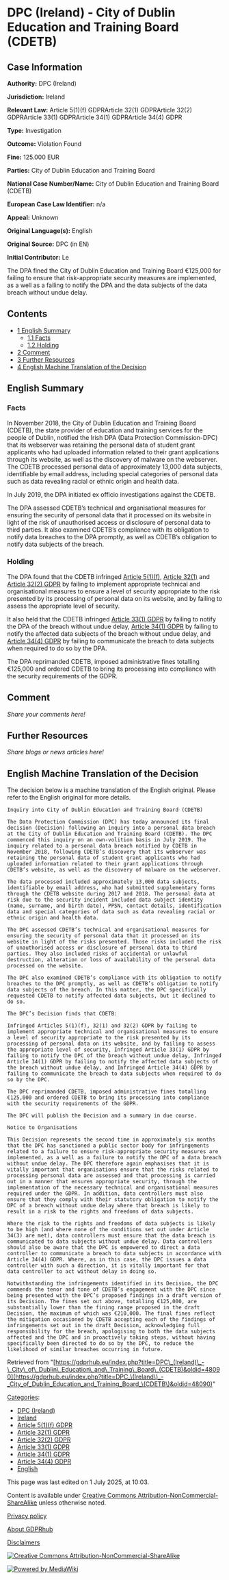 # DPC (Ireland) - City of Dublin Education and Training Board (CDETB)

## Case Information

**Authority:** DPC (Ireland)

**Jurisdiction:** Ireland

**Relevant Law:** Article 5(1)(f) GDPRArticle 32(1) GDPRArticle 32(2) GDPRArticle 33(1) GDPRArticle 34(1) GDPRArticle 34(4) GDPR

**Type:** Investigation

**Outcome:** Violation Found

**Fine:** 125.000 EUR

**Parties:** City of Dublin Education and Training Board

**National Case Number/Name:** City of Dublin Education and Training Board (CDETB)

**European Case Law Identifier:** n/a

**Appeal:** Unknown

**Original Language(s):** English

**Original Source:** DPC (in EN)

**Initial Contributor:** Le

The DPA fined the City of Dublin Education and Training Board €125,000 for failing to ensure that risk-appropriate security measures are implemented, as a well as a failing to notify the DPA and the data subjects of the data breach without undue delay.

## Contents

*   [1 English Summary](#English_Summary)
    *   [1.1 Facts](#Facts)
    *   [1.2 Holding](#Holding)
*   [2 Comment](#Comment)
*   [3 Further Resources](#Further_Resources)
*   [4 English Machine Translation of the Decision](#English_Machine_Translation_of_the_Decision)

## English Summary

### Facts

In November 2018, the City of Dublin Education and Training Board (CDETB), the state provider of education and training services for the people of Dublin, notified the Irish DPA (Data Protection Commission-DPC) that its webserver was retaining the personal data of student grant applicants who had uploaded information related to their grant applications through its website, as well as the discovery of malware on the webserver. The CDETB processed personal data of approximately 13,000 data subjects, identifiable by email address, including special categories of personal data such as data revealing racial or ethnic origin and health data.

  
In July 2019, the DPA initiated ex officio investigations against the CDETB.

  
The DPA assessed CDETB’s technical and organisational measures for ensuring the security of personal data that it processed on its website in light of the risk of unauthorised access or disclosure of personal data to third parties. It also examined CDETB’s compliance with its obligation to notify data breaches to the DPA promptly, as well as CDETB’s obligation to notify data subjects of the breach.

### Holding

The DPA found that the CDETB infringed [Article 5(1)(f)](/index.php?title=Article_5_GDPR#1f "Article 5 GDPR"), [Article 32(1)](/index.php?title=Article_32_GDPR#1 "Article 32 GDPR") and [Article 32(2) GDPR](/index.php?title=Article_32_GDPR#2 "Article 32 GDPR") by failing to implement appropriate technical and organisational measures to ensure a level of security appropriate to the risk presented by its processing of personal data on its website, and by failing to assess the appropriate level of security.

  
It also held that the CDETB infringed [Article 33(1) GDPR](/index.php?title=Article_33_GDPR#1 "Article 33 GDPR") by failing to notify the DPA of the breach without undue delay, [Article 34(1) GDPR](/index.php?title=Article_34_GDPR#1 "Article 34 GDPR") by failing to notify the affected data subjects of the breach without undue delay, and [Article 34(4) GDPR](/index.php?title=Article_34_GDPR#4 "Article 34 GDPR") by failing to communicate the breach to data subjects when required to do so by the DPA.

  
The DPA reprimanded CDETB, imposed administrative fines totalling €125,000 and ordered CDETB to bring its processing into compliance with the security requirements of the GDPR.

## Comment

_Share your comments here!_

## Further Resources

_Share blogs or news articles here!_

## English Machine Translation of the Decision

The decision below is a machine translation of the English original. Please refer to the English original for more details.

```
Inquiry into City of Dublin Education and Training Board (CDETB)

The Data Protection Commission (DPC) has today announced its final decision (Decision) following an inquiry into a personal data breach at the City of Dublin Education and Training Board (CDETB). The DPC commenced this inquiry on an own-volition basis in July 2019. The inquiry related to a personal data breach notified by CDETB in November 2018, following CDETB’s discovery that its webserver was retaining the personal data of student grant applicants who had uploaded information related to their grant applications through CDETB’s website, as well as the discovery of malware on the webserver.

The data processed included approximately 13,000 data subjects, identifiable by email address, who had submitted supplementary forms through the CDETB website during 2017 and 2018. The personal data at risk due to the security incident included data subject identity (name, surname, and birth date), PPSN, contact details, identification data and special categories of data such as data revealing racial or ethnic origin and health data.

The DPC assessed CDETB’s technical and organisational measures for ensuring the security of personal data that it processed on its website in light of the risks presented. Those risks included the risk of unauthorised access or disclosure of personal data to third parties. They also included risks of accidental or unlawful destruction, alteration or loss of availability of the personal data processed on the website.

The DPC also examined CDETB’s compliance with its obligation to notify breaches to the DPC promptly, as well as CDETB’s obligation to notify data subjects of the breach. In this matter, the DPC specifically requested CDETB to notify affected data subjects, but it declined to do so.

The DPC’s Decision finds that CDETB:

Infringed Articles 5(1)(f), 32(1) and 32(2) GDPR by failing to implement appropriate technical and organisational measures to ensure a level of security appropriate to the risk presented by its processing of personal data on its website, and by failing to assess the appropriate level of security, Infringed Article 33(1) GDPR by failing to notify the DPC of the breach without undue delay, Infringed Article 34(1) GDPR by failing to notify the affected data subjects of the breach without undue delay, and Infringed Article 34(4) GDPR by failing to communicate the breach to data subjects when required to do so by the DPC.

The DPC reprimanded CDETB, imposed administrative fines totalling €125,000 and ordered CDETB to bring its processing into compliance with the security requirements of the GDPR.

The DPC will publish the Decision and a summary in due course.

Notice to Organisations

This Decision represents the second time in approximately six months that the DPC has sanctioned a public sector body for infringements related to a failure to ensure risk-appropriate security measures are implemented, as a well as a failure to notify the DPC of a data breach without undue delay. The DPC therefore again emphasises that it is vitally important that organisations ensure that the risks related to processing personal data are assessed and that processing is carried out in a manner that ensures appropriate security, through the implementation of the necessary technical and organisational measures required under the GDPR. In addition, data controllers must also ensure that they comply with their statutory obligation to notify the DPC of a breach without undue delay where that breach is likely to result in a risk to the rights and freedoms of data subjects.

Where the risk to the rights and freedoms of data subjects is likely to be high (and where none of the conditions set out under Article 34(3) are met), data controllers must ensure that the data breach is communicated to data subjects without undue delay. Data controllers should also be aware that the DPC is empowered to direct a data controller to communicate a breach to data subjects in accordance with Article 34(4) GDPR. Where, as in this case, the DPC issues a data controller with such a direction, it is vitally important for that data controller to act without delay in doing so.

Notwithstanding the infringements identified in its Decision, the DPC commends the tenor and tone of CDETB’s engagement with the DPC since being presented with the DPC’s proposed findings in a draft version of its Decision. The fines set out above, totalling €125,000, are substantially lower than the fining range proposed in the draft Decision, the maximum of which was €210,000. The final fines reflect the mitigation occasioned by CDETB accepting each of the findings of infringements set out in the draft Decision, acknowledging full responsibility for the breach, apologising to both the data subjects affected and the DPC and in proactively taking steps, without having specifically been directed to do so by the DPC, to reduce the likelihood of similar breaches occurring in future.

```

Retrieved from "[https://gdprhub.eu/index.php?title=DPC\_(Ireland)\_-\_City\_of\_Dublin\_Education\_and\_Training\_Board\_(CDETB)&oldid=48090](https://gdprhub.eu/index.php?title=DPC_\(Ireland\)_-_City_of_Dublin_Education_and_Training_Board_\(CDETB\)&oldid=48090)"

[Categories](/index.php?title=Special:Categories "Special:Categories"):

*   [DPC (Ireland)](/index.php?title=Category:DPC_\(Ireland\) "Category:DPC (Ireland)")
*   [Ireland](/index.php?title=Category:Ireland "Category:Ireland")
*   [Article 5(1)(f) GDPR](/index.php?title=Category:Article_5\(1\)\(f\)_GDPR "Category:Article 5(1)(f) GDPR")
*   [Article 32(1) GDPR](/index.php?title=Category:Article_32\(1\)_GDPR "Category:Article 32(1) GDPR")
*   [Article 32(2) GDPR](/index.php?title=Category:Article_32\(2\)_GDPR "Category:Article 32(2) GDPR")
*   [Article 33(1) GDPR](/index.php?title=Category:Article_33\(1\)_GDPR "Category:Article 33(1) GDPR")
*   [Article 34(1) GDPR](/index.php?title=Category:Article_34\(1\)_GDPR "Category:Article 34(1) GDPR")
*   [Article 34(4) GDPR](/index.php?title=Category:Article_34\(4\)_GDPR "Category:Article 34(4) GDPR")
*   [English](/index.php?title=Category:English "Category:English")

This page was last edited on 1 July 2025, at 10:03.

Content is available under [Creative Commons Attribution-NonCommercial-ShareAlike](https://creativecommons.org/licenses/by-nc-sa/4.0/) unless otherwise noted.

[Privacy policy](/index.php?title=GDPRhub:Privacy_policy)

[About GDPRhub](/index.php?title=GDPRhub:About)

[Disclaimers](/index.php?title=GDPRhub:General_disclaimer)

[![Creative Commons Attribution-NonCommercial-ShareAlike](/resources/assets/licenses/cc-by-nc-sa.png)](https://creativecommons.org/licenses/by-nc-sa/4.0/)

[![Powered by MediaWiki](/resources/assets/poweredby_mediawiki_88x31.png)](https://www.mediawiki.org/)